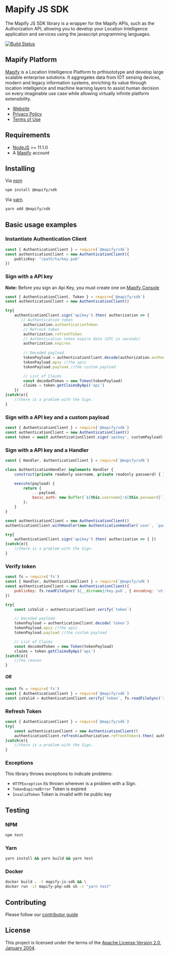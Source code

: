 # Mapify JS SDK

The Mapify JS SDK library is a wrapper for the Mapify APIs, such as the Authorization API, allowing you to develop your Location Intelligence application and services using the javascript programming languages.

[![Build Status](https://builder.mapify.ai/buildStatus/icon?job=mapify-js-sdk)]()

## Mapify Platform

[Mapify](https://www.mapify.ai/) is a Location Intelligence Platform to prthisototype and develop large scalable enterprise solutions. It aggregates data from IOT sensing devices, modern and legacy information systems, enriching its value through location intelligence and machine learning layers to assist human decision on every imaginable use case while allowing virtually infinite platform extensibility.

* [Website](https://www.mapify.ai/)
* [Privacy Policy](https://www.mapify.ai/privacy/)
* [Terms of Use](https://www.mapify.ai/terms/)

## Requirements

* [NodeJS](https://nodejs.org/) >= 11.1.0
* A [Mapify](https://www.mapify.ai/) account

## Installing

Via [npm](https://www.npmjs.com/)
```bash
npm install @mapify/sdk
```

Via [yarn](https://yarnpkg.com/).
```bash
yarn add @mapify/sdk
```

## Basic usage examples

### Instantiate Authentication Client

```typescript
const { AuthenticationClient } = require(`@mapify/sdk`)
const authenticationClient = new AuthenticationClient({
    publicKey: "/path/to/key.pub"
})
```

### Sign with a API key

**Note:** Before you sign an Api Key, you must create one on [Mapify Console](https://console.mapify.ai/)

```js
const { AuthenticationClient, Token } = require(`@mapify/sdk`)
const authenticationClient = new AuthenticationClient()

try{
    authenticationClient.sign('apikey').then( authorization => {
       // Authentication token
        authorization.authenticationToken
        // Refresh token
        authorization.refreshToken
        // Authentication token expire date (UTC in seconds)
        authorization.expires
        
        // Decoded payload
        tokenPayload = authenticationClient.decode(authorization.authenticationToken)
        tokenPayload.apis //the apis
        tokenPayload.payload //the custom payload

        // List of Claims
        const decodedToken = new Token(tokenPayload)
        claims = token.getClaimsByApi('api')
    })
}catch(e){
    //there is a problem with the Sign.
}
```

### Sign with a API key and a custom payload

```js
const { AuthenticationClient } = require(`@mapify/sdk`)
const authenticationClient = new AuthenticationClient()
const token = await authenticationClient.sign('apikey', customPayload)
```

### Sign with a API key and a Handler

```js
const { Handler, AuthenticationClient } = require(`@mapify/sdk`)

class AuthenticationHandler implements Handler {
    construct(private readonly username, private readonly password) { }

    execute(payload) {
        return { 
            ...payload, 
            basic_auth: new Buffer(`${this.username}:${this.password}`).toString('base64') 
        };
    }
}

const authenticationClient = new AuthenticationClient()
authenticationClient.withHandler(new AuthenticationHandler(`user`, `password`))

try{
    authenticationClient.sign('apikey').then( authorization => { })
}catch(e){
    //there is a problem with the Sign.
}
```

### Verify token

```js
const fs = require('fs')
const { Handler, AuthenticationClient } = require(`@mapify/sdk`)
const authenticationClient = new AuthenticationClient({
    publicKey: fs.readFileSync(`${__dirname}/key.pub`, { encoding: 'utf8' })
})

try{
    const isValid = authenticationClient.verify(`token`)

    // Decoded payload
    tokenPayload = authenticationClient.decode(`token`)
    tokenPayload.apis //the apis
    tokenPayload.payload //the custom payload

    // List of Claims
    const decodedToken = new Token(tokenPayload)
    claims = token.getClaimsByApi('api')
}catch(e){
    //the reason
}
```

##### OR

```js
const fs = require('fs')
const { AuthenticationClient } = require(`@mapify/sdk`)
const isValid = AuthenticationClient.verify(`token`, fs.readFileSync(`${__dirname}/key.pub`, { encoding: 'utf8' }))
```

### Refresh Token

```js
const { AuthenticationClient } = require(`@mapify/sdk`)
try{
    const authenticationClient = new AuthenticationClient()
    authenticationClient.refresh(authorization.refreshToken).then( authorization => { })
}catch(e){
    //there is a problem with the Sign.
}
```

### Exceptions

This library throws exceptions to indicate problems:

* `HTTPException` its thrown wherever is a problem with a Sign.
* `TokenExpiredError` Token is expired
* `InvalidToken` Token is invalid with he public key

## Testing
### NPM
```bash
npm test
```
### Yarn
```bash
yarn install && yarn build && yarn test
```
### Docker

```sh
docker build . -t mapify-js-sdk && \
docker run -it mapify-php-sdk sh -c "yarn test"
```

## Contributing

Please follow our [contributor guide](/CONTRIBUTING.md)

## License

This project is licensed under the terms of the [Apache License Version 2.0, January 2004](http://www.apache.org/licenses/LICENSE-2.0).
